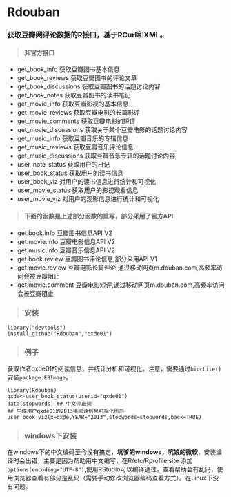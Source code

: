 Rdouban
=======
### 获取豆瓣网评论数据的R接口，基于RCurl和XML。
> #### 非官方接口
* get_book_info	获取豆瓣图书基本信息
* get_book_reviews	获取豆瓣图书的评论文章
* get_book_discussions	获取豆瓣图书的话题讨论内容
* get_book_notes	获取豆瓣图书的读书笔记
* get_movie_info	获取豆瓣影视的基本信息
* get_movie_reviews	获取豆瓣电影的长篇影评
* get_movie_comments	获取豆瓣电影的短评
* get_movie_discussions	获取关于某个豆瓣电影的话题讨论内容
* get_music_info	获取豆瓣音乐的专辑信息
* get_music_reviews	获取豆瓣音乐评论信息.
* get_music_discussions	获取豆瓣音乐专辑的话题讨论内容
* user_note_status 获取用户的日记
* user_book_status 获取用户的读书信息
* user_book_viz 对用户的读书信息进行统计和可视化
* user_movie_status 获取用户的影视观看信息
* user_movie_viz 对用户的观影信息进行统计和可视化

> #### 下面的函数是上述部分函数的重写，部分采用了官方API
* get.book.info  豆瓣图书信息API V2
* get.movie.info  豆瓣电影信息API V2
* get.music.info  豆瓣音乐信息API V2
* get.book.review  豆瓣图书评论信息,部分采用API V1
* get.movie.review  豆瓣电影长篇评论,通过移动网页m.douban.com,高频率访问会被豆瓣阻止
* get.movie.comment  豆瓣电影短评,通过移动网页m.douban.com,高频率访问会被豆瓣阻止

>### 安装
```
library("devtools")
install_github("Rdouban","qxde01")
```
>### 例子
获取作者qxde01的阅读信息，并统计分析和可视化。注意，需要通过`biocLite()`安装`package:EBImage`。
```
library(Rdouban)
qxde<-user_book_status(userid="qxde01")
data(stopwords) ## 中文停止词
## 生成用户qxde01的2013年阅读信息可视化图形
user_book_viz(x=qxde,YEAR="2013",stopwords=stopwords,back=TRUE)
``` 
>### windows下安装
在windows下的中文编码至今没有搞定，**坑爹的windows，坑娘的微软**，安装编译时会出错，主要是因为帮助用中文编写，在R/etc/Rprofile.site 添加`options(encoding="UTF-8")`,使用RStudio可以编译通过，查看帮助会有乱码，使用浏览器查看有部分是乱码（需要手动修改浏览器编码查看方式）。在Linux下没有问题。